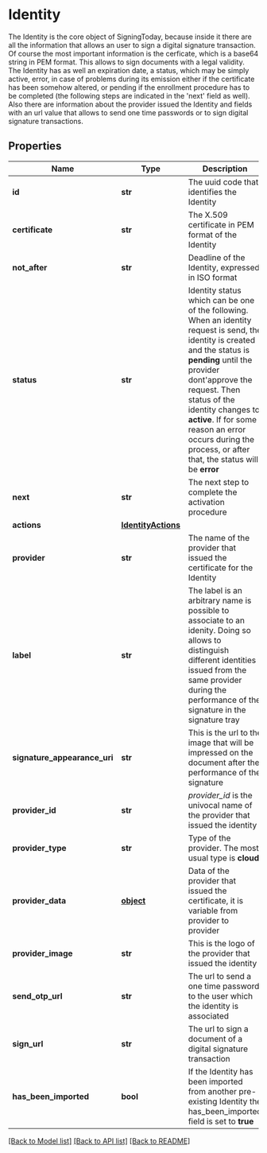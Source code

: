 # Identity

The Identity is the core object of SigningToday, because inside it there are all the information that allows an user to sign a digital signature transaction. Of course the most important information is the cerficate, which is a base64 string in PEM format. This allows to sign documents with a legal validity. The Identity has as well an expiration date, a status, which may be simply active, error, in case of problems during its emission either if the certificate has been somehow altered, or pending if the enrollment procedure has to be completed (the following steps are indicated in the 'next' field as well). Also there are information about the provider issued the Identity and fields with an url value that allows to send one time passwords or to sign digital signature transactions. 
## Properties
Name | Type | Description | Notes
------------ | ------------- | ------------- | -------------
**id** | **str** | The uuid code that identifies the Identity | [optional] 
**certificate** | **str** | The X.509 certificate in PEM format of the Identity | [optional] 
**not_after** | **str** | Deadline of the Identity, expressed in ISO format | [optional] 
**status** | **str** | Identity status which can be one of the following. When an identity request is send, the identity is created and the status is **pending** until the provider dont&#39;approve the request. Then status of the identity changes to **active**. If for some reason an error occurs during the process, or after that, the status will be **error**  | [optional] 
**next** | **str** | The next step to complete the activation procedure | [optional] 
**actions** | [**IdentityActions**](IdentityActions.md) |  | [optional] 
**provider** | **str** | The name of the provider that issued the certificate for the Identity | [optional] 
**label** | **str** | The label is an arbitrary name is possible to associate to an idenity. Doing so allows to distinguish different identities issued from the same provider during the performance of the signature in the signature tray | [optional] 
**signature_appearance_uri** | **str** | This is the url to the image that will be impressed on the document after the performance of the signature  | [optional] 
**provider_id** | **str** | _provider_id_ is the univocal name of the provider that issued the identity  | [optional] 
**provider_type** | **str** | Type of the provider. The most usual type is **cloud**  | [optional] 
**provider_data** | [**object**](.md) | Data of the provider that issued the certificate, it is variable from provider to provider | [optional] 
**provider_image** | **str** | This is the logo of the provider that issued the identity | [optional] 
**send_otp_url** | **str** | The url to send a one time password to the user which the identity is associated | [optional] 
**sign_url** | **str** | The url to sign a document of a digital signature transaction | [optional] 
**has_been_imported** | **bool** | If the Identity has been imported from another pre-existing Identity the has_been_imported field is set to **true** | [optional] 

[[Back to Model list]](../README.md#documentation-for-models) [[Back to API list]](../README.md#documentation-for-api-endpoints) [[Back to README]](../README.md)


